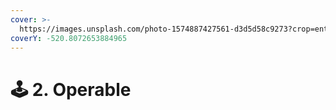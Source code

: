 ```yaml
---
cover: >-
  https://images.unsplash.com/photo-1574887427561-d3d5d58c9273?crop=entropy&cs=tinysrgb&fm=jpg&ixid=MnwxOTcwMjR8MHwxfHNlYXJjaHwzfHxhY2Nlc3NpYmlsaXR5fGVufDB8fHx8MTY2MTk1ODU3Mw&ixlib=rb-1.2.1&q=80
coverY: -520.8072653884965
---
```


# 🕹 2. Operable

